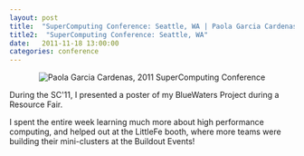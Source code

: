 ```yaml
---
layout: post
title:  "SuperComputing Conference: Seattle, WA | Paola Garcia Cardenas" 
title2:  "SuperComputing Conference: Seattle, WA"
date:   2011-11-18 13:00:00
categories: conference
---
```


<div class="img-profile" style="text-align:center;">
<img src="{{ site.baseurl }}/img/sc11.jpg" alt="Paola Garcia Cardenas, 2011 SuperComputing Conference">
</div>

During the SC'11, I presented a poster of my BlueWaters Project during a Resource Fair.  

I spent the entire week learning much more about high performance computing, and helped out at the LittleFe booth, where more teams were building their mini-clusters at the Buildout Events!

